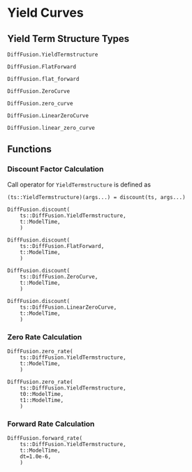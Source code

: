 # Yield Curves

## Yield Term Structure Types

```@docs
DiffFusion.YieldTermstructure
```

```@docs
DiffFusion.FlatForward
```

```@docs
DiffFusion.flat_forward
```

```@docs
DiffFusion.ZeroCurve
```

```@docs
DiffFusion.zero_curve
```

```@docs
DiffFusion.LinearZeroCurve
```

```@docs
DiffFusion.linear_zero_curve
```

## Functions

### Discount Factor Calculation

Call operator for `YieldTermstructure` is defined as

    (ts::YieldTermstructure)(args...) = discount(ts, args...)


```@docs
DiffFusion.discount(
    ts::DiffFusion.YieldTermstructure,
    t::ModelTime,
    )
```

```@docs
DiffFusion.discount(
    ts::DiffFusion.FlatForward,
    t::ModelTime,
    )
```

```@docs
DiffFusion.discount(
    ts::DiffFusion.ZeroCurve,
    t::ModelTime,
    )
```

```@docs
DiffFusion.discount(
    ts::DiffFusion.LinearZeroCurve,
    t::ModelTime,
    )
```

### Zero Rate Calculation

```@docs
DiffFusion.zero_rate(
    ts::DiffFusion.YieldTermstructure,
    t::ModelTime,
    )
```

```@docs
DiffFusion.zero_rate(
    ts::DiffFusion.YieldTermstructure,
    t0::ModelTime,
    t1::ModelTime,
    )
```

### Forward Rate Calculation

```@docs
DiffFusion.forward_rate(
    ts::DiffFusion.YieldTermstructure,
    t::ModelTime,
    dt=1.0e-6,
    )
```

